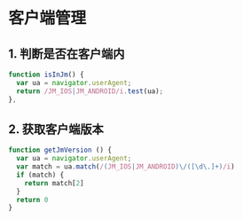 # 客户端管理

## 1. 判断是否在客户端内

```js
function isInJm() {
  var ua = navigator.userAgent;
  return /JM_IOS|JM_ANDROID/i.test(ua);
},
```

## 2. 获取客户端版本

```js
function getJmVersion () {
  var ua = navigator.userAgent;
  var match = ua.match(/(JM_IOS|JM_ANDROID)\/([\d\.]+)/i)
  if (match) {
    return match[2]
  }
  return 0
}
```
